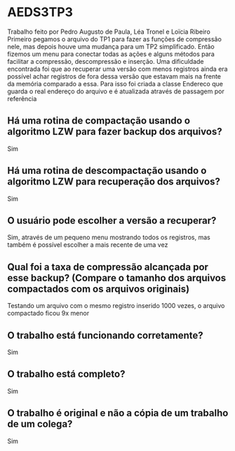 # AEDS3TP3
Trabalho feito por Pedro Augusto de Paula, Léa Tronel e Loïcia Ribeiro
Primeiro pegamos o arquivo do TP1 para fazer as funções de compressão nele, mas depois houve uma mudança para um TP2 simplificado. Então fizemos um menu para conectar todas as ações e alguns métodos para facilitar a compressão, descompressão e inserção. Uma dificuldade encontrada foi que ao recuperar uma versão com menos registros ainda era possível achar registros de fora dessa versão que estavam mais na frente da memória comparado a essa. Para isso foi criada a classe Endereco que guarda o real endereço do arquivo e é atualizada através de passagem por referência

## Há uma rotina de compactação usando o algoritmo LZW para fazer backup dos arquivos?
Sim

## Há uma rotina de descompactação usando o algoritmo LZW para recuperação dos arquivos?
Sim

## O usuário pode escolher a versão a recuperar? 
Sim, através de um pequeno menu mostrando todos os registros, mas também é possível escolher a mais recente de uma vez

## Qual foi a taxa de compressão alcançada por esse backup? (Compare o tamanho dos arquivos compactados com os arquivos originais) 
Testando um arquivo com o mesmo registro inserido 1000 vezes, o arquivo compactado ficou 9x menor

## O trabalho está funcionando corretamente?
Sim

## O trabalho está completo?
Sim

## O trabalho é original e não a cópia de um trabalho de um colega?
Sim